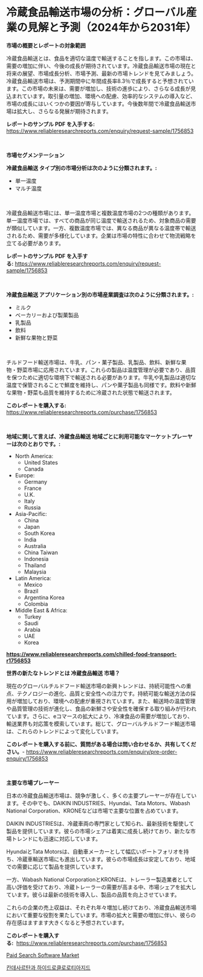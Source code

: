 <p><h1>冷蔵食品輸送市場の分析：グローバル産業の見解と予測（2024年から2031年）</h1></p><p><strong>市場の概要とレポートの対象範囲</strong></p>
<p><p>冷蔵食品輸送とは、食品を適切な温度で輸送することを指します。この市場は、需要の増加に伴い、今後の成長が期待されています。冷蔵食品輸送市場の現在と将来の展望、市場成長分析、市場予測、最新の市場トレンドを見てみましょう。 冷蔵食品輸送市場は、予測期間中に年間成長率8.3％で成長すると予想されています。この市場の未来は、需要が増加し、技術の進歩により、さらなる成長が見込まれています。取引量の増加、環境への配慮、効率的なシステムの導入など、市場の成長にはいくつかの要因が寄与しています。今後数年間で冷蔵食品輸送市場は拡大し、さらなる発展が期待されます。</p></p>
<p><strong>レポートのサンプル PDF を入手する:</strong> <a href="https://www.reliableresearchreports.com/enquiry/request-sample/1756853">https://www.reliableresearchreports.com/enquiry/request-sample/1756853</a></p>
<p>&nbsp;</p>
<p><strong>市場セグメンテーション</strong></p>
<p><strong>冷蔵食品輸送 タイプ別の市場分析は次のように分類されます。:</strong></p>
<p><ul><li>単一温度</li><li>マルチ温度</li></ul></p>
<p>&nbsp;</p>
<p><p>冷蔵食品輸送市場には、単一温度市場と複数温度市場の2つの種類があります。単一温度市場では、すべての商品が同じ温度で輸送されるため、対象商品の需要が類似しています。一方、複数温度市場では、異なる商品が異なる温度帯で輸送されるため、需要が多様化しています。企業は市場の特性に合わせて物流戦略を立てる必要があります。</p></p>
<p><strong>レポートのサンプル PDF を入手する:</strong>&nbsp;<a href="https://www.reliableresearchreports.com/enquiry/request-sample/1756853">https://www.reliableresearchreports.com/enquiry/request-sample/1756853</a></p>
<p>&nbsp;</p>
<p><strong> 冷蔵食品輸送 アプリケーション別の市場産業調査は次のように分類されます。:</strong></p>
<p><ul><li>ミルク</li><li>ベーカリーおよび製菓製品</li><li>乳製品</li><li>飲料</li><li>新鮮な果物と野菜</li></ul></p>
<p>&nbsp;</p>
<p><p>チルドフード輸送市場は、牛乳、パン・菓子製品、乳製品、飲料、新鮮な果物・野菜市場に応用されています。これらの製品は温度管理が必要であり、品質を保つために適切な環境下で輸送される必要があります。牛乳や乳製品は適切な温度で保管されることで鮮度を維持し、パンや菓子製品も同様です。飲料や新鮮な果物・野菜も品質を維持するために冷蔵された状態で輸送されます。</p></p>
<p><strong>このレポートを購入する:</strong>&nbsp; <a href="https://www.reliableresearchreports.com/purchase/1756853">https://www.reliableresearchreports.com/purchase/1756853</a></p>
<p>&nbsp;</p>
<p><strong>地域に関して言えば、冷蔵食品輸送 地域ごとに利用可能なマーケットプレーヤーは次のとおりです。:</strong></p>
<p><ul>
    <li>
        North America:
        <ul>
            <li>United States</li>
            <li>Canada</li>
        </ul>
    </li>
    <li>
        Europe:
        <ul>
            <li>Germany</li>
            <li>France</li>
            <li>U.K.</li>
            <li>Italy</li>
            <li>Russia</li>
        </ul>
    </li>
    <li>
        Asia-Pacific:
        <ul>
            <li>China</li>
            <li>Japan</li>
            <li>South Korea</li>
            <li>India</li>
            <li>Australia</li>
            <li>China Taiwan</li>
            <li>Indonesia</li>
            <li>Thailand</li>
            <li>Malaysia</li>
        </ul>
    </li>
    <li>
        Latin America:
        <ul>
            <li>Mexico</li>
            <li>Brazil</li>
            <li>Argentina Korea</li>
            <li>Colombia</li>
        </ul>
    </li>
    <li>
        Middle East & Africa:
        <ul>
            <li>Turkey</li>
            <li>Saudi</li>
            <li>Arabia</li>
            <li>UAE</li>
            <li>Korea</li>
        </ul>
    </li>
    </ul></p>
<p><strong><a href="https://www.reliableresearchreports.com/chilled-food-transport-r1756853">https://www.reliableresearchreports.com/chilled-food-transport-r1756853</a></strong>&nbsp;</p>
<p><strong>世界の新たなトレンドとは 冷蔵食品輸送 市場？</strong></p>
<p><p>現在のグローバルチルドフード輸送市場の新興トレンドは、持続可能性への重点、テクノロジーの進化、品質と安全性への注力です。持続可能な輸送方法の採用が増加しており、環境への配慮が重視されています。また、輸送時の温度管理や品質管理の技術が進化し、食品の新鮮さや安全性を確保する取り組みが行われています。さらに、eコマースの拡大により、冷凍食品の需要が増加しており、輸送業界も対応策を模索しています。総じて、グローバルチルドフード輸送市場は、これらのトレンドによって変化しています。</p></p>
<p><strong>このレポートを購入する前に、質問がある場合は問い合わせるか、共有してください。</strong>- <a href="https://www.reliableresearchreports.com/enquiry/pre-order-enquiry/1756853">https://www.reliableresearchreports.com/enquiry/pre-order-enquiry/1756853</a></p>
<p>&nbsp;</p>
<p><strong>主要な市場プレーヤー</strong></p>
<p><p>日本の冷蔵食品輸送市場は、競争が激しく、多くの主要プレーヤーが存在しています。その中でも、DAIKIN INDUSTRIES、Hyundai、Tata Motors、Wabash National Corporation、KRONEなどは市場で主要な位置を占めています。</p><p>DAIKIN INDUSTRIESは、冷蔵車両の専門家として知られ、最新技術を駆使して製品を提供しています。彼らの市場シェアは着実に成長し続けており、新たな市場トレンドにも迅速に対応しています。</p><p>HyundaiとTata Motorsは、自動車メーカーとして幅広いポートフォリオを持ち、冷蔵車輸送市場にも進出しています。彼らの市場成長は安定しており、地域での需要に応じて製品を提供しています。</p><p>一方、Wabash National CorporationとKRONEは、トレーラー製造業者として高い評価を受けており、冷蔵トレーラーの需要が高まる中、市場シェアを拡大しています。彼らは最新の技術を導入し、製品の品質を向上させています。</p><p>これらの企業の売上収益は、それぞれ年々増加し続けており、冷蔵食品輸送市場において重要な役割を果たしています。市場の拡大と需要の増加に伴い、彼らの存在感はますます大きくなると予想されています。</p></p>
<p><strong>このレポートを購入する:</strong>&nbsp;&nbsp;<a href="https://www.reliableresearchreports.com/purchase/1756853">https://www.reliableresearchreports.com/purchase/1756853</a></p>
<p><p><a href="https://github.com/santosh758595/Market-Research-Report-List-4/blob/main/paid-search-software-market.md">Paid Search Software Market</a></p><p><a href="https://github.com/lzuwsfreyoq70/Market-Research-Report-List-1/blob/main/193037022990.md">칸데사르탄과 하이드로클로로티아지드</a></p></p>